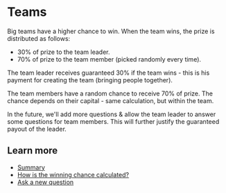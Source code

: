 # Teams

Big teams have a higher chance to win. When the team wins, the prize is distributed as follows:

* 30% of prize to the team leader.
* 70% of prize to the team member (picked randomly every time).

The team leader receives guaranteed 30% if the team wins - this is his payment for creating the team (bringing people together).

The team members have a random chance to receive 70% of prize. The chance depends on their capital - same calculation, but within the team.  

In the future, we'll add more questions & allow the team leader to answer some questions for team members. This will further justify the guaranteed payout of the leader.

## Learn more

* [Summary](Summary.md)
* [How is the winning chance calculated?](Summary.md#how-is-the-winning-chance-calculated)
* [Ask a new question](https://t.me/Coliquidity)

